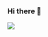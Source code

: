### Hi there 👋

<img src="https://github-readme-stats.vercel.app/api?username=chenjiahan&show_icons=true&text_color=24292e&bg_color=ffffff&hide_title=true">
